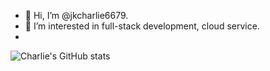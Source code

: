 - 👋 Hi, I’m @jkcharlie6679.
- 👀 I’m interested in full-stack development, cloud service.
- 
![Charlie's GitHub stats](https://github-readme-stats.vercel.app/api?username=jkcharlie6679)

<!---
jkcharlie6679/jkcharlie6679 is a ✨ special ✨ repository because its `README.md` (this file) appears on your GitHub profile.
You can click the Preview link to take a look at your changes.
- 🌱 I’m currently learning ...
- 💞️ I’m looking to collaborate on ...
- 📫 How to reach me ...
--->
